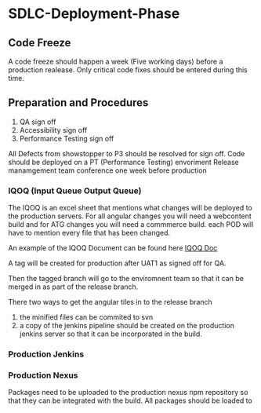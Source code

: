 # SDLC-Deployment-Phase

## Code Freeze
A code freeze should happen a week (Five working days) before a production realease. Only critical code fixes should be entered during this time. 

## Preparation and Procedures
1. QA sign off
2. Accessibility sign off
3. Performance Testing sign off

All Defects from showstopper to P3 should be resolved for sign off. 
Code should be deployed on a PT (Performance Testing) envoriment 
Release manamgement team conference one week before production

### IQOQ (Input Queue Output Queue)
The IQOQ is an excel sheet that mentions what changes will be deployed to the production servers. For all angular changes you will need a webcontent build and for ATG changes you will need a commmerce build. each POD will have to mention every file that has been changed.

An example of the IQOQ Document can be found here [IQOQ Doc](http://sharepoint)

A tag will be created for production after UAT1 as signed off for QA.

Then the tagged branch will go to the enviromnent team so that it can be merged in as part of the release branch. 

There two ways to get the angular tiles in to the release branch
1. the minified files can be commited to svn 
2. a copy of the jenkins pipeline should be created on the production jenkins server so that it can be incorporated in the build.

### Production Jenkins 

### Production Nexus
Packages need to be uploaded to the production nexus npm repository so that they can be integrated with the build. All packages should be loaded to 
